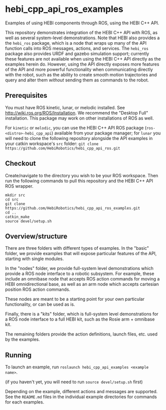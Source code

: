 # hebi_cpp_api_ros_examples

Examples of using HEBI components through ROS, using the HEBI C++ API.

This repository demonstrates integration of the HEBI C++ API with ROS, as well as several system-level demonstrations.  Note that HEBI also provides a the `hebi_ros` package, which is a node that wraps up many of the API function calls into ROS messages, actions, and services.  The `hebi_ros` package also provides URDF and gazebo simulation support; currently these features are not available when using the HEBI C++ API directly as the examples herein do.  However, using the API directly exposes more features of the API and more powerful functionality when communicating directly with the robot, such as the ability to create smooth motion trajectories and query and alter them _without_ sending them as commands to the robot.

## Prerequisites

You must have ROS kinetic, lunar, or melodic installed.  See http://wiki.ros.org/ROS/Installation.  We recommend the "Desktop Full" installation.  This package may work on other installations of ROS as well.

For `kinetic` or `melodic`, you can use the HEBI C++ API ROS package (`ros-<distro>-hebi_cpp_api`) available from your package manager; for `lunar` you will need to clone the following repository alongside the API examples in your catkin workspace's `src` folder: `git clone https://github.com/HebiRobotics/hebi_cpp_api_ros.git`

## Checkout

Create/navigate to the directory you wish to be your ROS workspace.  Then run the following commands to pull this repository and the HEBI C++ API ROS wrapper.

```
mkdir src
cd src
git clone https://github.com/HebiRobotics/hebi_cpp_api_ros_examples.git
cd ..
catkin_make
source devel/setup.sh
```

## Overview/structure

There are three folders with different types of examples.  In the "basic" folder, we provide examples that will expose particular features of the API, starting with single modules.

In the "nodes" folder, we provide full-system level demonstrations which provide a ROS node interface to a robotic subsystem.  For example, these include an omnibase node that accepts ROS action commands for moving a HEBI omnidirectional base, as well as an arm node which accepts cartesian position ROS action commands.

These nodes are meant to be a starting point for your own particular functionality, or can be used as is.

Finally, there is a "kits" folder, which is full-system level demonstrations for a ROS node interface to a full HEBI kit, such as the Rosie arm + omnibase kit.

The remaining folders provide the action definitions, launch files, etc. used by the examples.

## Running

To launch an example, run `roslaunch hebi_cpp_api_examples <example name>`.

(if you haven't yet, you will need to run `source devel/setup.sh` first)

Depending on the example, different actions and messages are supported.  See the `README.md` files in the individual example directories for commands for each examples.
